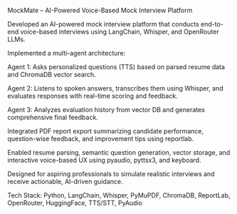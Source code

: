 MockMate – AI-Powered Voice-Based Mock Interview Platform

Developed an AI-powered mock interview platform that conducts end-to-end voice-based interviews using LangChain, Whisper, and OpenRouter LLMs.

Implemented a multi-agent architecture:

Agent 1: Asks personalized questions (TTS) based on parsed resume data and ChromaDB vector search.

Agent 2: Listens to spoken answers, transcribes them using Whisper, and evaluates responses with real-time scoring and feedback.

Agent 3: Analyzes evaluation history from vector DB and generates comprehensive final feedback.

Integrated PDF report export summarizing candidate performance, question-wise feedback, and improvement tips using reportlab.

Enabled resume parsing, semantic question generation, vector storage, and interactive voice-based UX using pyaudio, pyttsx3, and keyboard.

Designed for aspiring professionals to simulate realistic interviews and receive actionable, AI-driven guidance.

Tech Stack: Python, LangChain, Whisper, PyMuPDF, ChromaDB, ReportLab, OpenRouter, HuggingFace, TTS/STT, PyAudio

